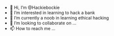 - 👋 Hi, I’m @Hackiebockie
- 👀 I’m interested in learning to hack a bank
- 🌱 I’m currently a noob in learning ethical hacking
- 💞️ I’m looking to collaborate on ...
- 📫 How to reach me ...

<!---
Hackiebockie/Hackiebockie is a ✨ special ✨ repository because its `README.md` (this file) appears on your GitHub profile.
You can click the Preview link to take a look at your changes.
--->
